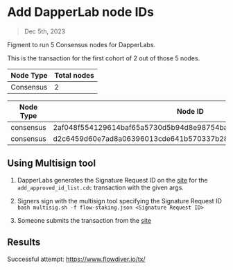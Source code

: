 # Add DapperLab node IDs

> Dec 5th, 2023

Figment to run 5 Consensus nodes for DapperLabs.

This is the transaction for the first cohort of 2 out of those 5 nodes.

Node Type | Total nodes
-------------|------------
Consensus    | 2

Node Type | Node ID
--------- |-----------------------------------------------------------------|
consensus| 2af048f554129614baf65a5730d5b94d8e98754ba361a5cbdc3c688c9e638351
consensus| d2c6459d60e7ad8a06396013cde641b570337b28ecda6f3f0078cf651218cb0f



## Using Multisign tool

1. DapperLabs generates the Signature Request ID on the [site](https://flow-multisig-git-service-account-onflow.vercel.app/mainnet?type=serviceAccount&name=add_approved_id_list.cdc&param=%5B%20%20%20%20%20%7B%20%20%20%20%20%20%20%20%20%22type%22:%20%22Array%22,%20%20%20%20%20%20%20%20%20%22value%22:%20%5B%20%20%20%20%20%20%20%20%20%20%20%20%20%7B%20%20%20%20%20%20%20%20%20%20%20%20%20%20%20%20%20%22type%22:%20%22String%22,%20%20%20%20%20%20%20%20%20%20%20%20%20%20%20%20%20%22value%22:%20%222af048f554129614baf65a5730d5b94d8e98754ba361a5cbdc3c688c9e638351%22%20%20%20%20%20%20%20%20%20%20%20%20%20%7D,%20%20%20%20%20%20%20%20%20%20%20%20%20%7B%20%20%20%20%20%20%20%20%20%20%20%20%20%20%20%20%20%22type%22:%20%22String%22,%20%20%20%20%20%20%20%20%20%20%20%20%20%20%20%20%20%22value%22:%20%22419b51adb754493e2beb96b87dba20ad9f5a67fe6f0f63c54a7e990791407aeb%22%20%20%20%20%20%20%20%20%20%20%20%20%20%7D%20%20%20%20%20%20%20%20%20%5D%20%20%20%20%20%7D%20%5D&acct=0x8624b52f9ddcd04a&limit=9999) for the `add_approved_id_list.cdc` transaction with the given args.

2. Signers sign with the multisign tool specifying the Signature Request ID
   `bash multisig.sh -f flow-staking.json <Signature Request ID>`

3. Someone submits the transaction from the [site](https://flow-multisig-git-service-account-onflow.vercel.app/mainnet)


## Results


Successful attempt: https://www.flowdiver.io/tx/

